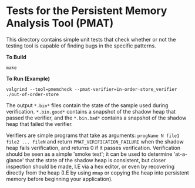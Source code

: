# Tests for the Persistent Memory Analysis Tool (PMAT)

This directory contains simple unit tests that check whether or not
the testing tool is capable of finding bugs in the specific patterns.

**To Build**

```
make
```

**To Run (Example)**

```
valgrind --tool=pmemcheck --pmat-verifier=in-order-store_verifier ./out-of-order-store
```

The output `*.bin*` files contain the state of the sample used during verification.
`*.bin.good*` contains a snapshot of the shadow heap that passed the verifier, and the
`*.bin.bad*` contains a snapshot of the shadow heap that failed the verifier.

Verifiers are simple programs that take as arguments: `progName N file1 file2 ... fileN`
and return `PMAT_VERIFICATION_FAILURE` when the shadow heap fails verification, and
returns 0 if it passes verification. Verification should be seen as a simple 'smoke test';
it can be used to determine 'at-a-glance' that the state of the shadow heap is consistent,
but closer inspection should be made, I.E via a hex editor, or even by recovering directly
from the heap (I.E by using `mmap` or copying the heap into persistent memory before beginning
your application).